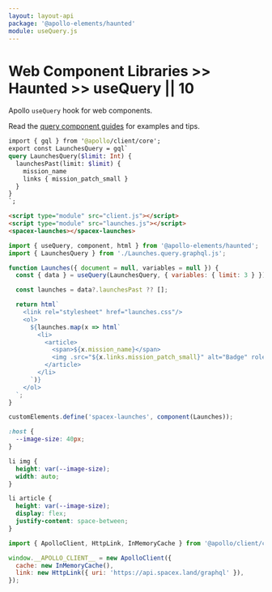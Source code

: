```yaml
---
layout: layout-api
package: '@apollo-elements/haunted'
module: useQuery.js
---
```

<!-- ----------------------------------------------------------------------------------------
     Welcome! This file includes automatically generated API documentation.
     To edit the docs that appear within, find the original source file under `packages/*`,
     corresponding to the package name and module in this YAML front-matter block.
     Thank you for your interest in Apollo Elements 😁
------------------------------------------------------------------------------------------ -->

# Web Component Libraries >> Haunted >> useQuery || 10

Apollo `useQuery` hook for web components.

Read the [query component guides](/guides/usage/queries/) for examples and tips.

<style data-helmet>
#use-query {
  --playground-ide-height: 350px;
}
</style>

```graphql playground-file use-query Launches.query.graphql.js
import { gql } from '@apollo/client/core';
export const LaunchesQuery = gql`
query LaunchesQuery($limit: Int) {
  launchesPast(limit: $limit) {
    mission_name
    links { mission_patch_small }
  }
}
`;
```

```html playground-file use-query index.html
<script type="module" src="client.js"></script>
<script type="module" src="launches.js"></script>
<spacex-launches></spacex-launches>
```

```js playground use-query launches.js
import { useQuery, component, html } from '@apollo-elements/haunted';
import { LaunchesQuery } from './Launches.query.graphql.js';

function Launches({ document = null, variables = null }) {
  const { data } = useQuery(LaunchesQuery, { variables: { limit: 3 } });

  const launches = data?.launchesPast ?? [];

  return html`
    <link rel="stylesheet" href="launches.css"/>
    <ol>
      ${launches.map(x => html`
        <li>
          <article>
            <span>${x.mission_name}</span>
            <img .src="${x.links.mission_patch_small}" alt="Badge" role="presentation"/>
          </article>
        </li>
      `)}
    </ol>
  `;
}

customElements.define('spacex-launches', component(Launches));
```

```css playground-file use-query launches.css
:host {
  --image-size: 40px;
}

li img {
  height: var(--image-size);
  width: auto;
}

li article {
  height: var(--image-size);
  display: flex;
  justify-content: space-between;
}
```

```js playground-file use-query client.js
import { ApolloClient, HttpLink, InMemoryCache } from '@apollo/client/core';

window.__APOLLO_CLIENT__ = new ApolloClient({
  cache: new InMemoryCache(),
  link: new HttpLink({ uri: 'https://api.spacex.land/graphql' }),
});
```
